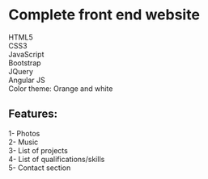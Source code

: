 # Complete front end website
HTML5  
CSS3  
JavaScript  
Bootstrap  
JQuery  
Angular JS  
Color theme: Orange and white  
## Features:  
1- Photos  
2- Music  
3- List of projects  
4- List of qualifications/skills  
5- Contact section
